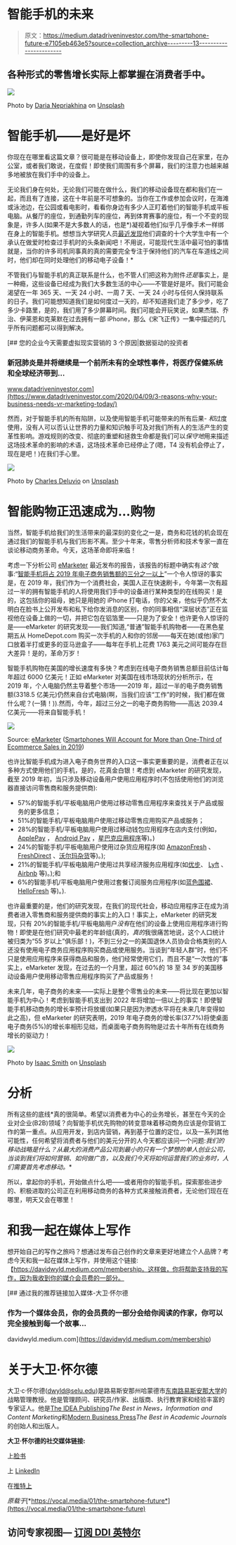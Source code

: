 # 智能手机的未来

> 原文：<https://medium.datadriveninvestor.com/the-smartphone-future-e7105eb463e5?source=collection_archive---------13----------------------->

## 各种形式的零售增长实际上都掌握在消费者手中。

![](img/192b0be12aef3134ea81548617d47e22.png)

Photo by [Daria Nepriakhina](https://unsplash.com/@epicantus?utm_source=medium&utm_medium=referral) on [Unsplash](https://unsplash.com?utm_source=medium&utm_medium=referral)

# 智能手机——是好是坏

你现在在哪里看这篇文章？很可能是在移动设备上，即使你发现自己在家里，在办公室，或者我们敢说，在度假！即使我们周围有多个屏幕，我们的注意力也越来越多地被放在我们手中的设备上。

无论我们身在何处，无论我们可能在做什么，我们的移动设备现在都和我们在一起，而且有了连接，这在十年前是不可想象的。当你在工作或参加会议时，在海滩或泳池边，在公园或看电影时，看看你身边有多少人正盯着他们的智能手机或平板电脑。从餐厅的座位，到通勤列车的座位，再到体育赛事的座位，有一个不变的现象是，许多人(如果不是大多数人的话，也是*)凝视着他们似乎几乎像手术一样绑在身上的智能手机。想想当大学研究人员[最近发现](https://www.telegraph.co.uk/women/sex/1-in-10-of-us-check-our-smartphones-during-sex---seriously/)他们调查的十个大学生中有一个承认在做爱时检查过手机时的头条新闻吧！不用说，可能现代生活中最可怕的事情就是，当你的许多司机同事真的真的需要完全专注于保持他们的汽车在车道线之间时，他们却在同时处理他们的移动电子设备！*

不管我们与智能手机的真正联系是什么，也不管人们把这称为附件*还是*事实上，是一种瘾，这些设备已经成为我们大多数生活的中心——不管是好是坏。我们可能会渴望在一年 365 天、一天 24 小时、一周 7 天、一天 24 小时与任何人保持联系的日子。我们可能想知道我们是如何度过一天的，却不知道我们走了多少步，吃了多少卡路里，是的，我们用了多少屏幕时间。我们可能会开玩笑说，如果杰瑞、乔治、伊莱恩和克莱默在过去拥有一部 iPhone，那么《宋飞正传》一集中描述的几乎所有问题都可以得到解决。

[](https://www.datadriveninvestor.com/2020/04/09/3-reasons-why-your-business-needs-vr-marketing-today/) [## 您的企业今天需要虚拟现实营销的 3 个原因|数据驱动的投资者

### 新冠肺炎是并将继续是一个前所未有的全球性事件，将医疗保健系统和全球经济带到…

www.datadriveninvestor.com](https://www.datadriveninvestor.com/2020/04/09/3-reasons-why-your-business-needs-vr-marketing-today/) 

然而，对于智能手机的所有陷阱，以及使用智能手机可能带来的所有后果- *和*过度使用，没有人可以否认让世界的力量和知识触手可及对我们所有人的生活产生的变革性影响。游戏规则的改变、彻底的重塑和拯救生命都是我们可以*保守地*用来描述这场技术革命的影响的术语，这场技术革命已经停止了(嗯，T4 没有机会停止了，现在是吧！)在我们手心里。

![](img/a49efd2968a7486c5f15ab2d5f85d129.png)

Photo by [Charles Deluvio](https://unsplash.com/@charlesdeluvio?utm_source=medium&utm_medium=referral) on [Unsplash](https://unsplash.com?utm_source=medium&utm_medium=referral)

# 智能购物正迅速成为…购物

当然，智能手机给我们的生活带来的最深刻的变化之一是，商务和花钱的机会现在通过我们的智能手机与我们形影不离。至少十年来，零售分析师和技术专家一直在谈论移动商务革命。今天，这场革命即将来临！

考虑一下分析公司 [eMarketer](https://www.emarketer.com/) 最近发布的报告，该报告的标题中确实有*这个*故事:“[智能手机将占 2019 年电子商务销售额的三分之一以上](https://www.emarketer.com/content/smartphones-will-account-for-more-than-one-third-of-ecommerce-sales-in-2019?ecid=NL1014)”一个令人惊讶的事实是，在 2019 年，我们作为一个消费社会，美国人正在快速刷卡，今年第一次有超过一半的拥有智能手机的人将使用我们手中的设备进行某种类型的在线购买！是的，这包括你的祖母，她只是用她的 iPhone 打电话，你的父亲，他似乎仍然不太明白在脸书上公开发布和私下给你发消息的区别，你的同事相信“深层状态”正在监视他在设备上做的一切，并把它包在铝箔里——只是为了安全！也许更令人惊讶的是——eMarketer 的研究发现——我们知道,“普通”智能手机购物者——在黑色星期五从 HomeDepot.com 购买一次手机的人和你的邻居——每天在她(或他)家门口放着半打或更多的亚马逊盒子——每年在手机上花费 1763 美元之间可能存在巨大差异！是的，革命万岁！

智能手机购物在美国的增长速度有多快？考虑到在线电子商务销售总额目前估计每年超过 6000 亿美元！正如 eMarketer 对美国在线市场现状的分析所示，在 2019 年，个人电脑仍然主导着整个市场——2019 年，超过一半的电子商务销售额(3318.5 亿美元)仍然来自台式电脑(啊，当我们应该“工作”的时候，我们都在做什么呢？(一猜！)).然而，今年，超过三分之一的电子商务购物——高达 2039.4 亿美元——将来自智能手机！

![](img/a18de0e8cf9bd10400bb5ff6073ce99c.png)

Source: [eMarketer](https://www.emarketer.com/) ([Smartphones Will Account for More than One-Third of Ecommerce Sales in 2019](https://www.emarketer.com/content/smartphones-will-account-for-more-than-one-third-of-ecommerce-sales-in-2019?ecid=NL1014))

也许比智能手机成为进入电子商务世界的入口这一事实更重要的是，消费者正在以多种方式使用他们的手机，是的，花真金白银！考虑到 eMarketer 的研究发现，截至 2019 年初，当只涉及移动设备用户使用应用程序时(不包括使用他们的浏览器直接访问零售商和服务提供商):

*   57%的智能手机/平板电脑用户使用过移动零售应用程序来查找关于产品或服务的更多信息；
*   51%的智能手机/平板电脑用户使用过移动零售应用购买产品或服务；
*   28%的智能手机/平板电脑用户使用过移动钱包应用程序在店内支付(例如， [ApplePay](https://www.apple.com/apple-pay/) ， [Android Pay](https://pay.google.com/about/) ，[星巴克应用程序](https://www.starbucks.com/coffeehouse/mobile-apps)等)。)
*   24%的智能手机/平板电脑用户使用过杂货应用程序(如 [AmazonFresh](https://www.amazon.com/b?node=10329849011) 、 [FreshDirect](https://www.freshdirect.com/) 、[沃尔玛杂货](https://grocery.walmart.com/)等)。);
*   21%的智能手机/平板电脑用户使用过共享经济服务应用程序(如[优步](https://www.uber.com/)、 [Lyft](https://www.lyft.com/) 、 [Airbnb](https://www.airbnb.com/) 等)。);和
*   6%的智能手机/平板电脑用户使用过套餐订阅服务应用程序(如[蓝色围裙](https://www.blueapron.com/)、 [HelloFresh](https://www.hellofresh.com/) 等)。).

也许最重要的是，他们的研究发现，在我们的现代社会，移动应用程序正在成为消费者进入零售商和服务提供商的事实上的入口！事实上，eMarketer 的研究发现，只有 20%的智能手机/平板电脑用户*没有*在他们的设备上使用应用程序进行购物！即使是在他们研究中最老的年龄组(真的，*真的*我很痛苦地说，这个人口统计被归类为“55 岁以上”俱乐部！)，不到三分之一的美国退休人员协会合格类别的人还没有使用电子商务应用程序购买商品或使用服务。当谈到“年轻人群”时，他们不只是使用应用程序来获得商品和服务，他们经常使用它们，而且不是“一次性的”事实上，eMarketer 发现，在过去的一个月里，超过 60%的 18 至 34 岁的美国移动设备用户使用移动零售应用程序购买了产品或服务！

未来几年，电子商务的未来——实际上是整个零售业的未来——将比现在更加以智能手机为中心！考虑到智能手机支出到 2022 年将增加一倍以上的事实！即使智能手机移动商务的增长率预计将放缓(如果只是因为渗透水平将在未来几年变得如此之高)，但 eMarketer 的研究表明，2019 年电子商务的增长率(37.7%)将使桌面电子商务(5%)的增长率相形见绌，而桌面电子商务购物是过去十年所有在线商务增长的驱动力！

![](img/a4a9c43b9f61302937de1295a147453a.png)

Photo by [Isaac Smith](https://unsplash.com/@isaacmsmith?utm_source=medium&utm_medium=referral) on [Unsplash](https://unsplash.com?utm_source=medium&utm_medium=referral)

# 分析

所有这些的底线*真的很简单。希望以消费者为中心的业务增长，甚至在今天的企业对企业(B2B)领域？向智能手机优先购物的转变意味着移动商务应该是你营销工作的第一重点。从应用开发，到店内营销，再到基于位置的定位，以及一系列其他可能性，任何希望将消费者与他们的美元分开的人今天都应该问一个问题:*我们的移动战略是什么？*从最大的消费产品公司到最小的只有一个梦想的单人创业公司，当谈到我们将如何营销、如何做广告，以及我们今天将如何运营我们的业务时，人们需要首先考虑*移动。**

所以，拿起你的手机，开始做点什么吧——或者用你的智能手机，探索那些进步的、积极进取的公司正在利用移动商务的各种方式来接触消费者，无论他们现在在哪里，明天又会在哪里！

# **和我一起在媒体上写作**

想开始自己的写作之旅吗？想通过发布自己创作的文章来更好地建立个人品牌？考虑今天和我一起在媒体上写作，并使用这个链接:【https://davidwyld.medium.com/membership。这样做，你将帮助支持我的写作，因为我收到你的媒介会员费的一部分。

[](https://davidwyld.medium.com/membership) [## 通过我的推荐链接加入媒体-大卫·怀尔德

### 作为一个媒体会员，你的会员费的一部分会给你阅读的作家，你可以完全接触到每一个故事…

davidwyld.medium.com](https://davidwyld.medium.com/membership) 

# 关于大卫·怀尔德

大卫·c·怀尔德([dwyld@selu.edu](http://dwyld@selu.edu))是路易斯安那州哈蒙德市[东南路易斯安那大学](https://www.southeastern.edu/)的战略管理教授。他是管理顾问、研究员/作家、出版商、执行教育家和经验丰富的专家证人。他是[The IDEA Publishing](http://www.theideapublishing.com/)*The Best in News，Information and Content Marketing*和[Modern Business Press](http://www.modernbusinesspress.com/)*The Best in Academic Journals*的创始人和出版人。

**大卫·怀尔德的社交媒体链接:**

上[脸书](https://www.facebook.com/david.wyld)

上 [LinkedIn](https://www.linkedin.com/in/david-wyld-4923707/)

在[推特上](https://twitter.com/GoodAdvicePub)

*原载于*[*https://vocal.media/01/the-smartphone-future*](https://vocal.media/01/the-smartphone-future)

## 访问专家视图— [订阅 DDI 英特尔](https://datadriveninvestor.com/ddi-intel)